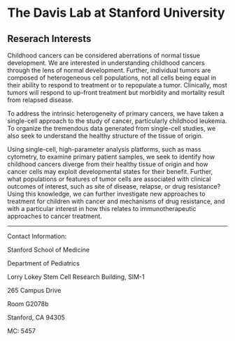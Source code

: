 # The Davis Lab at Stanford University

## Reserach Interests

Childhood cancers can be considered aberrations of normal tissue development. We are interested in understanding childhood cancers through the lens of normal development. Further, individual tumors are composed of heterogeneous cell populations, not all cells being equal in their ability to respond to treatment or to repopulate a tumor. Clinically, most tumors will respond to up-front treatment but morbidity and mortality result from relapsed disease.

To address the intrinsic heterogeneity of primary cancers, we have taken a single-cell approach to the study of cancer, particularly childhood leukemia. To organize the tremendous data generated from single-cell studies, we also seek to understand the healthy structure of the tissue of origin.

Using single-cell, high-parameter analysis platforms, such as mass cytometry, to examine primary patient samples, we seek to identify how childhood cancers diverge from their healthy tissue of origin and how cancer cells may exploit developmental states for their benefit. Further, what populations or features of tumor cells are associated with clinical outcomes of interest, such as site of disease, relapse, or drug resistance? Using this knowledge, we can further investigate new approaches to treatment for children with cancer and mechanisms of drug resistance, and with a particular interest in how this relates to immunotherapeutic approaches to cancer treatment.


---

Contact Information:

Stanford School of Medicine

Department of Pediatrics

Lorry Lokey Stem Cell Research Building, SIM-1

265 Campus Drive

Room G2078b

Stanford, CA 94305

MC: 5457
